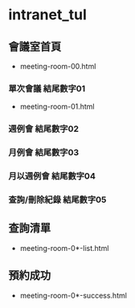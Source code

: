 # intranet_tul

## 會議室首頁
- meeting-room-00.html

### 單次會議 結尾數字01
- meeting-room-01.html

### 週例會 結尾數字02
### 月例會 結尾數字03
### 月以週例會 結尾數字04
### 查詢/刪除紀錄 結尾數字05

## 查詢清單
- meeting-room-0*-list.html

## 預約成功
- meeting-room-0*-success.html
